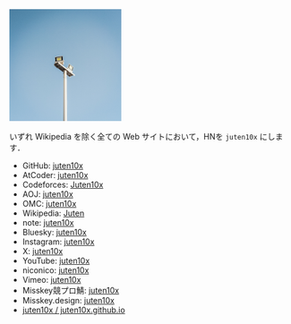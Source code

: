 <head prefix="og: http://ogp.me/ns# fb: http://ogp.me/ns/fb# website: http://ogp.me/ns/website#">
  <meta property="og:title" content="juten10x">
  <meta property="og:type" content="website">
  <meta property="og:url" content="https://juten10x.github.io">
  <meta property="og:image" content="https://juten10x.github.io/images_for_ogp/IMG_2576.jpeg">
  <meta property="og:site_name" content="juten10x.github.io">
  <meta name="twitter::card" content="summary_large_image">
  <!-- <meta property="og:description" content="ページのディスクリプション" /> -->
  <!-- <meta property="og:locale" content="ローカル言語" /> -->
</head>

<img src="light_white.jpg" width="200px" alt="アイコン．快晴の空を背景に，白い柱の上に双頭の電灯が載っている．">

いずれ Wikipedia を除く全ての Web サイトにおいて，HNを `juten10x` にします．
* GitHub: [juten10x](https://github.com/juten10x)
* AtCoder: [juten10x](https://atcoder.jp/users/juten10x)
* Codeforces: [Juten10x](https://codeforces.com/profile/Juten10x)
* AOJ: [juten10x](https://onlinejudge.u-aizu.ac.jp/status/users/juten10x)
* OMC: [juten10x](https://onlinemathcontest.com/users/juten10x)
* Wikipedia: [Juten](https://ja.wikipedia.org/wiki/%E5%88%A9%E7%94%A8%E8%80%85:Juten)
* note: [juten10x](https://note.com/juten10x)
* Bluesky: [juten10x](https://bsky.app/profile/juten10x.bsky.social)
* Instagram: [juten10x](https://www.instagram.com/juten10x)
* X: [juten10x](https://x.com/juten10x)
* YouTube: [juten10x](https://www.youtube.com/@juten10x)
* niconico: [juten10x](https://www.nicovideo.jp/user/125236633)
* Vimeo: [juten10x](https://vimeo.com/juten10x)
* Misskey競プロ鯖: [juten10x](https://misskey.kyoupro.com/@Juten10x)
* Misskey.design: [juten10x](https://misskey.design/@Juten10x)
* [juten10x / juten10x.github.io](https://github.com/Juten10x/juten10x.github.io)
